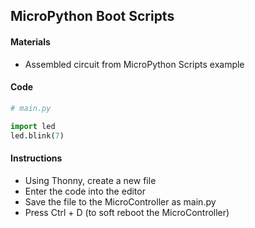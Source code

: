 ## MicroPython Boot Scripts

#### Materials
 - Assembled circuit from MicroPython Scripts example
#### Code
```Python
# main.py

import led
led.blink(7)
```

#### Instructions
 - Using Thonny, create a new file
 - Enter the code into the editor
 - Save the file to the MicroController as main.py
 - Press Ctrl + D (to soft reboot the MicroController)
